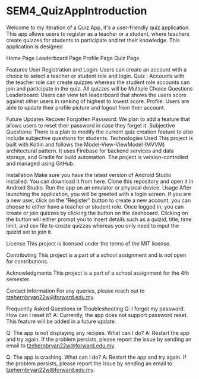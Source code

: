 # SEM4_QuizAppIntroduction

Welcome to my iteration of a Quiz App, it's a user-friendly quiz application. This app allows users to register as a teacher or a student, where teachers create quizzes for students to participate and tet their knowledge. This application is designed 

Home Page Leaderboard Page Profile Page Quiz Page

Features
User Registration and Login: Users can create an account with a choice to select a teacher or student role and login.
Quiz : Accounts with the teacher role can create quizzes whereas the student role accounts can join and participate in the quiz. All quizzes will be Multiple Choice Questions
Leaderboard: Users can view teh leaderboard that shows the users score against other users in ranking of highest to lowest score.
Profile: Users are able to update their profile picture and logout from their account.

Future Updates
Recover Forgotten Password: We plan to add a feature that allows users to reset their password in case they forget it.
Subjective Questions: There is a plan to modify the current quiz creation feature to also include subjective questions for students.
Technologies Used
This project is built with Kotlin and follows the Model-View-ViewModel (MVVM) architectural pattern. It uses Firebase for backend services and data storage, and Gradle for build automation. The project is version-controlled and managed using GitHub.

Installation
Make sure you have the latest version of Android Studio installed. You can download it from here.
Clone this repository and open it in Android Studio.
Run the app on an emulator or physical device.
Usage
After launching the application, you will be greeted with a login screen. If you are a new user, click on the "Register" button to create a new account, you can choose to either have a teacher or student role. Once logged in, you can create or join quizzes by clicking the button on the dashboard. Clicking on the button will either prompt you to insert details such as a quizid, title, time limit, and csv file to create quizzes whereas you only need to input the quizid set to join it.

License
This project is licensed under the terms of the MIT license.

Contributing
This project is a part of a school assignment and is not open for contributions.

Acknowledgments
This project is a part of a school assignment for the 4th semester.

Contact Information
For any queries, please reach out to tzehernbryan22w@forward.edu.my.

Frequently Asked Questions or Troubleshooting
Q: I forgot my password. How can I reset it? A: Currently, the app does not support password reset. This feature will be added in a future update.

Q: The app is not displaying any recipes. What can I do? A: Restart the app and try again. If the problem persists, please report the issue by sending an email to tzehernbryan22w@forward.edu.my.

Q: The app is crashing. What can I do? A: Restart the app and try again. If the problem persists, please report the issue by sending an email to tzehernbryan22w@forward.edu.my.
